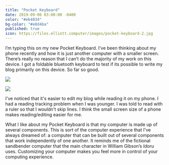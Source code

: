```yaml
---
title: "Pocket Keyboard"
date: 2019-09-06 03:00:00 -0400
color: "#eb4034"
bg-color: "#e8d4ba"
published: true
icon: https://files.elliott.computer/images/pocket-keyboard-2.jpg
---
```


I’m typing this on my new Pocket Keyboard. I’ve been thinking about my phone recently and how it is just another computer with a smaller screen. There’s really no reason that I can’t do the majority of my work on this device. I got a foldable bluetooth keyboard to test if its possible to write my blog primarily on this device. So far so good.

![](https://files.elliott.computer/images/pocket-keyboard-1.jpg)

![](https://files.elliott.computer/images/pocket-keyboard-2.jpg)

I've noticed that it's easier to edit my blog while reading it on my phone. I had a reading tracking problem when I was younger. I was told to read with a ruler so that I wouldn't skip lines. I think the small screen size of a phone makes reading/editing easier for me.

What I like about my Pocket Keyboard is that my computer is made up of several components. This is sort of the computer experience that I've always dreamed of: a computer that can be built out of several components that work independently of one another. It reminds me of the fictional sandbender computer that the main character in William Gibson’s *Idoru* uses. Customizing your computer makes you feel more in control of your computing experience.
